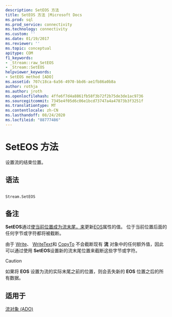 ```yaml
---
description: SetEOS 方法
title: SetEOS 方法 |Microsoft Docs
ms.prod: sql
ms.prod_service: connectivity
ms.technology: connectivity
ms.custom: ''
ms.date: 01/19/2017
ms.reviewer: ''
ms.topic: conceptual
apitype: COM
f1_keywords:
- _Stream::raw_SetEOS
- _Stream::SetEOS
helpviewer_keywords:
- SetEOS method [ADO]
ms.assetid: 707c18ca-6a56-4970-bbd6-ae1fb86a0b8a
author: rothja
ms.author: jroth
ms.openlocfilehash: 4ffe6f7d4a8861fb58f3b72f2b75de3de1ac9736
ms.sourcegitcommit: 7345e4f05d6c06e1bcd73747a4a47873b3f3251f
ms.translationtype: MT
ms.contentlocale: zh-CN
ms.lasthandoff: 08/24/2020
ms.locfileid: "88777486"
---
```

# <a name="seteos-method"></a>SetEOS 方法
设置流的结束位置。  
  
## <a name="syntax"></a>语法  
  
```  
  
Stream.SetEOS  
```  
  
## <a name="remarks"></a>备注  
 **SetEOS**通过[使当前位置成为流末尾，来](./position-property-ado.md)更新[EOS](./eos-property.md)属性的值。 位于当前位置后面的任何字节或字符都将被截断。  
  
 由于 [Write](./write-method.md)、 [WriteText](./writetext-method.md)和 [CopyTo](./copyto-method-ado.md) 不会截断现有 **流** 对象中的任何额外值，因此可以通过使用 **SetEOS**设置新的流末尾位置来截断这些字节或字符。  
  
> [!CAUTION]
>  如果将 **EOS** 设置为流的实际末尾之前的位置，则会丢失新的 **EOS** 位置之后的所有数据。  
  
## <a name="applies-to"></a>适用于  
 [流对象 (ADO)](./stream-object-ado.md)